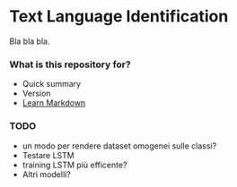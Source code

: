 # Text Language Identification #

Bla bla bla.

### What is this repository for? ###

* Quick summary
* Version
* [Learn Markdown](https://bitbucket.org/tutorials/markdowndemo)

### TODO ###

* un modo per rendere dataset omogenei sulle classi?
* Testare LSTM
* training LSTM più efficente?
* Altri modelli?

